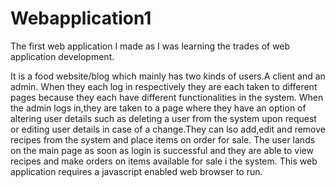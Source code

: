 # Webapplication1
The first web application I made as I was learning the trades of web application development.

It is a food website/blog which mainly has two kinds of users.A client and an admin.
When they each log in respectively they are each taken to different pages because they each have different functionalities in the system.
When the admin logs in,they are taken to a page where they have an option of altering user details such as deleting a user from the system upon request or editing user details in case of a change.They can lso add,edit and remove recipes from the system and place items on order for sale.
The user lands on the main page as soon as login is successful and they are able to view recipes and make orders on items available for sale i the system.
This web application requires a javascript enabled web browser to run.
